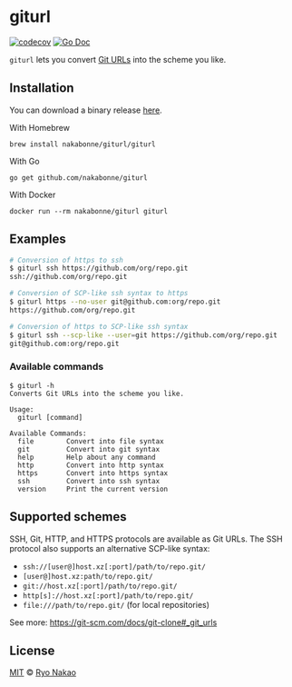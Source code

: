 # giturl

[![codecov](https://codecov.io/gh/nakabonne/giturl/branch/master/graph/badge.svg)](https://codecov.io/gh/nakabonne/giturl)
[![Go Doc](https://img.shields.io/badge/godoc-reference-blue.svg?style=flat-square)](https://godoc.org/github.com/nakabonne/giturl/pkg/converter)

`giturl` lets you convert [Git URLs](https://git-scm.com/docs/git-clone#_git_urls) into the scheme you like.

## Installation

You can download a binary release [here](https://github.com/nakabonne/giturl/releases).

With Homebrew
```
brew install nakabonne/giturl/giturl
```

With Go
```
go get github.com/nakabonne/giturl
```

With Docker
```
docker run --rm nakabonne/giturl giturl
```

## Examples

```bash
# Conversion of https to ssh
$ giturl ssh https://github.com/org/repo.git
ssh://github.com/org/repo.git

# Conversion of SCP-like ssh syntax to https
$ giturl https --no-user git@github.com:org/repo.git
https://github.com/org/repo.git

# Conversion of https to SCP-like ssh syntax
$ giturl ssh --scp-like --user=git https://github.com/org/repo.git
git@github.com:org/repo.git
```

### Available commands

```
$ giturl -h
Converts Git URLs into the scheme you like.

Usage:
  giturl [command]

Available Commands:
  file        Convert into file syntax
  git         Convert into git syntax
  help        Help about any command
  http        Convert into http syntax
  https       Convert into https syntax
  ssh         Convert into ssh syntax
  version     Print the current version
```

## Supported schemes
SSH, Git, HTTP, and HTTPS protocols are available as Git URLs. The SSH protocol also supports an alternative SCP-like syntax:

- `ssh://[user@]host.xz[:port]/path/to/repo.git/`
- `[user@]host.xz:path/to/repo.git/`
- `git://host.xz[:port]/path/to/repo.git/`
- `http[s]://host.xz[:port]/path/to/repo.git/`
- `file:///path/to/repo.git/` (for local repositories)

See more: https://git-scm.com/docs/git-clone#_git_urls

## License
[MIT][license] © [Ryo Nakao][website]

[license]: /LICENSE
[website]: https://nakabonne.dev
